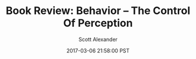 ---
layout: podcast
title: "Book Review: Behavior – The Control Of Perception"
author: Scott Alexander
description: https://slatestarcodex.com/2017/03/06/book-review-behavior-the-control-of-perception/
date: 2017-03-06 21:58:00 PST
length: 4809735
duration: 1202
guid: book-review-behavior-the-control-of-perception
---